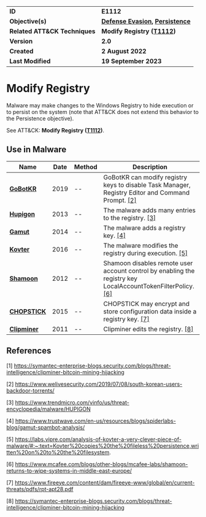 <table>
<tr>
<td><b>ID</b></td>
<td><b>E1112</b></td>
</tr>
<tr>
<td><b>Objective(s)</b></td>
<td><b><a href="../defense-evasion">Defense Evasion</a>, <a href="../persistence">Persistence</a></b></td>
</tr>
<tr>
<td><b>Related ATT&CK Techniques</b></td>
<td><b>Modify Registry (<a href="https://attack.mitre.org/techniques/T1112">T1112</a>)</b></td>
</tr>
<tr>
<td><b>Version</b></td>
<td><b>2.0</b></td>
</tr>
<tr>
<td><b>Created</b></td>
<td><b>2 August 2022</b></td>
</tr>
<tr>
<td><b>Last Modified</b></td>
<td><b>19 September 2023</b></td>
</tr>
</table>


# Modify Registry

Malware may make changes to the Windows Registry to hide execution or to persist on the system (note that ATT&CK does not extend this behavior to the Persistence objective). 


See ATT&CK: **Modify Registry ([T1112](https://attack.mitre.org/techniques/T1112/))**.

## Use in Malware

|Name|Date|Method|Description|
|---|---|---|---|
|[**GoBotKR**](../xample-malware/gobotkr.md)|2019|--|GoBotKR can modify registry keys to disable Task Manager, Registry Editor and Command Prompt. [[2]](#2)|
|[**Hupigon**](../xample-malware/hupigon.md)|2013|--|The malware adds many entries to the registry. [[3]](#3)|
|[**Gamut**](../xample-malware/gamut.md)|2014|--|The malware adds a registry key. [[4]](#4)|
|[**Kovter**](../xample-malware/kovter.md)|2016|--|The malware modifies the registry during execution. [[5]](#5)|
|[**Shamoon**](../xample-malware/shamoon.md)|2012|--|Shamoon disables remote user account control by enabling the registry key LocalAccountTokenFilterPolicy. [[6]](#6)|
|[**CHOPSTICK**](../xample-malware/chopstick.md)|2015|--|CHOPSTICK may encrypt and store configuration data inside a registry key. [[7]](#7)|
|[**Clipminer**](../xample-malware/clipminer.md)|2011|--|Clipminer edits the registry. [[8]](#8)|


## References

<a name="1">[1]</a> https://symantec-enterprise-blogs.security.com/blogs/threat-intelligence/clipminer-bitcoin-mining-hijacking

<a name="2">[2]</a> https://www.welivesecurity.com/2019/07/08/south-korean-users-backdoor-torrents/

<a name="3">[3]</a> https://www.trendmicro.com/vinfo/us/threat-encyclopedia/malware/HUPIGON

<a name="4">[4]</a> https://www.trustwave.com/en-us/resources/blogs/spiderlabs-blog/gamut-spambot-analysis/

<a name="5">[5]</a> https://labs.vipre.com/analysis-of-kovter-a-very-clever-piece-of-malware/#:~:text=Kovter%20copies%20the%20fileless%20persistence,written%20on%20to%20the%20filesystem.

<a name="6">[6]</a> https://www.mcafee.com/blogs/other-blogs/mcafee-labs/shamoon-returns-to-wipe-systems-in-middle-east-europe/

<a name="7">[7]</a> https://www.fireeye.com/content/dam/fireeye-www/global/en/current-threats/pdfs/rpt-apt28.pdf

<a name="8">[8]</a> https://symantec-enterprise-blogs.security.com/blogs/threat-intelligence/clipminer-bitcoin-mining-hijacking

